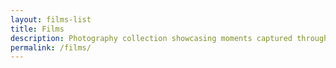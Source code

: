 ```yaml
---
layout: films-list
title: Films
description: Photography collection showcasing moments captured through the lens
permalink: /films/
---
```



